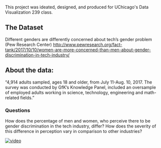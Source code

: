 This project was ideated, designed, and produced for UChicago's Data Visualization 239 class.

## The Dataset
Different genders are differently concerned about tech’s gender problem (Pew Research Center)
http://www.pewresearch.org/fact-tank/2017/10/10/women-are-more-concerned-than-men-about-gender-discrimination-in-tech-industry/

## About the data:
“4,914 adults sampled, ages 18 and older, from July 11-Aug. 10, 2017. The survey was conducted by GfK’s Knowledge Panel, included an oversample of employed adults working in science, technology, engineering and math-related fields.”

### Questions
How does the percentage of men and women, who perceive there to be gender discrimination in the tech industry, differ?
How does the severity of this difference in perception vary in comparison to other industries?


[![video](https://imgur.com/7KfmwGw.jpg)](https://www.youtube.com/watch?v=rjaqwuboo1o "How do men and women perceive tech's gender gap?")


